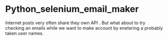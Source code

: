 # **Python_selenium_email_maker**
Internet posts very often share they own API . But what about to try checking an emails while we want to make account by enetering a probably taken user names.

